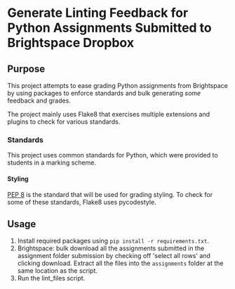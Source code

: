 # Generate Linting Feedback for Python Assignments Submitted to Brightspace Dropbox

## Purpose

This project attempts to ease grading Python assignments from Brightspace by using packages to enforce standards and bulk generating *some* feedback and grades.

The project mainly uses Flake8 that exercises multiple extensions and plugins to check for various standards. 

### Standards
This project uses common standards for Python, which were provided to students in a marking scheme.
#### Styling
[PEP 8](https://peps.python.org/pep-0008/) is the standard that will be used for grading styling. To check for some of these standards, Flake8 uses pycodestyle.


## Usage
1. Install required packages using `pip install -r requirements.txt`.
2. Brightspace: bulk download all the assignments submitted in the assignment folder submission by checking off 'select all rows' and clicking download. Extract all the files into the `assignments` folder at the same location as the script.
3. Run the lint_files script.